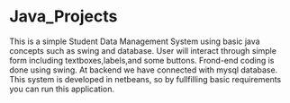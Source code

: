 # Java_Projects

This is a simple Student Data Management System using basic java concepts such as swing and database. 
User will interact through simple form including textboxes,labels,and some buttons.
Frond-end coding is done using swing.
At backend we have connected with mysql database.
This system is developed in netbeans, so by fullfilling basic requirements you can run this application.
